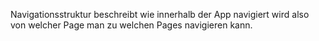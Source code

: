 Navigationsstruktur beschreibt wie innerhalb der App navigiert wird also von welcher Page man zu welchen Pages navigieren kann.